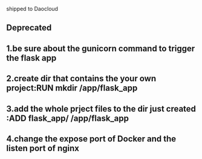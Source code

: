 shipped to Daocloud




Deprecated
-------

1.be sure about the gunicorn command to trigger the flask app
---
2.create dir that contains the your own project:RUN mkdir /app/flask_app
----
3.add the whole prject files to the dir just created :ADD flask_app/ /app/flask_app
----
4.change the expose port of Docker and the listen port of nginx
----
